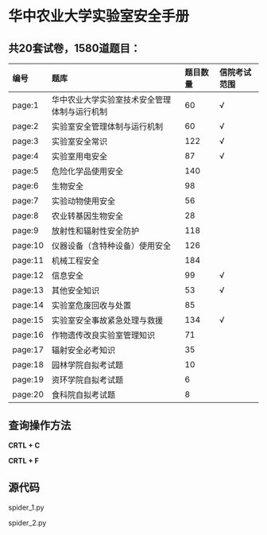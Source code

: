 # 华中农业大学实验室安全手册
## 共20套试卷，1580道题目：
|编号|题库|题目数量|信院考试范围|
|:---|:---|:---|:---|
|page:1|华中农业大学实验室技术安全管理体制与运行机制|60|√|
|page:2|实验室安全管理体制与运行机制|60|√|
|page:3|实验室安全常识|122|√|
|page:4|实验室用电安全|87|√|
|page:5|危险化学品使用安全|140||
|page:6|生物安全|98||
|page:7|实验动物使用安全|56||
|page:8|农业转基因生物安全|28||
|page:9|放射性和辐射性安全防护|118||
|page:10|仪器设备（含特种设备）使用安全|126||
|page:11|机械工程安全|184||
|page:12|信息安全|99|√|
|page:13|其他安全知识|53|√|
|page:14|实验室危废回收与处置|85||
|page:15|实验室安全事故紧急处理与救援|134|√|
|page:16|作物遗传改良实验室管理知识|71||
|page:17|辐射安全必考知识|35||
|page:18|园林学院自拟考试题|10||
|page:19|资环学院自拟考试题|6||
|page:20|食科院自拟考试题|8||

## 查询操作方法
**CRTL + C**

**CRTL + F**

## 源代码

spider_1.py

spider_2.py
